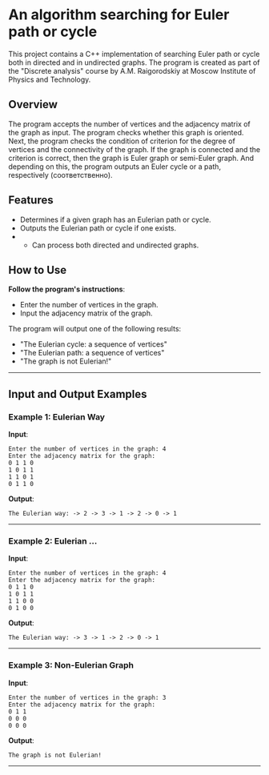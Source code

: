 # An algorithm searching for Euler path or cycle

This project contains a C++ implementation of searching Euler path or cycle both in directed and in undirected graphs. The program is created as part of the "Discrete analysis" course by A.M. Raigorodskiy at Moscow Institute of Physics and Technology.

## Overview
The program accepts the number of vertices and the adjacency matrix of the graph as input. The program checks whether this graph is oriented. Next, the program checks the condition of criterion for the degree of vertices and the connectivity of the graph. If the graph is connected and the criterion is correct, then the graph is Euler graph or semi-Euler graph. And depending on this, the program outputs an Euler cycle or a path, respectively (соответственно).

## Features

- Determines if a given graph has an Eulerian path or cycle.
- Outputs the Eulerian path or cycle if one exists.
- - Can process both directed and undirected graphs.


## How to Use

**Follow the program's instructions**:
- Enter the number of vertices in the graph.
- Input the adjacency matrix of the graph.

The program will output one of the following results:
- "The Eulerian cycle: a sequence of vertices"
- "The Eulerian path: a sequence of vertices"
- "The graph is not Eulerian!"

---

## Input and Output Examples

### Example 1: Eulerian Way
**Input**:
```
Enter the number of vertices in the graph: 4
Enter the adjacency matrix for the graph:
0 1 1 0
1 0 1 1
1 1 0 1
0 1 1 0
```

**Output**:
```
The Eulerian way: -> 2 -> 3 -> 1 -> 2 -> 0 -> 1
```

---

### Example 2: Eulerian ...
**Input**:
```
Enter the number of vertices in the graph: 4
Enter the adjacency matrix for the graph:
0 1 1 0
1 0 1 1
1 1 0 0
0 1 0 0
```

**Output**:
```
The Eulerian way: -> 3 -> 1 -> 2 -> 0 -> 1
```

---

### Example 3: Non-Eulerian Graph
**Input**:
```
Enter the number of vertices in the graph: 3
Enter the adjacency matrix for the graph:
0 1 1
0 0 0
0 0 0
```

**Output**:
```
The graph is not Eulerian!
```

---
